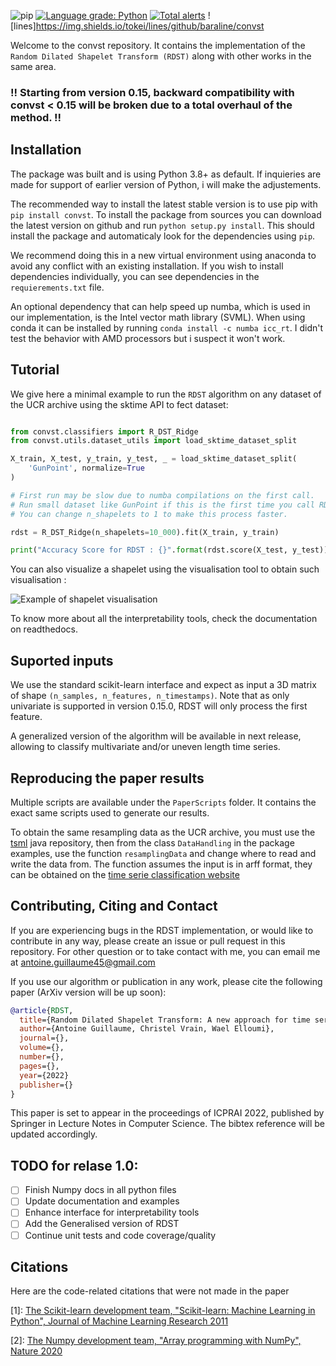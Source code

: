 ![pip](https://img.shields.io/pypi/dm/convst) [![Language grade: Python](https://img.shields.io/lgtm/grade/python/g/baraline/convst.svg?logo=lgtm&logoWidth=18)](https://lgtm.com/projects/g/baraline/convst/context:python) [![Total alerts](https://img.shields.io/lgtm/alerts/g/baraline/convst.svg?logo=lgtm&logoWidth=18)](https://lgtm.com/projects/g/baraline/convst/alerts/) ![lines]https://img.shields.io/tokei/lines/github/baraline/convst

Welcome to the convst repository. It contains the implementation of the `Random Dilated Shapelet Transform (RDST)` along with other works in the same area.

### !! Starting from version 0.15, backward compatibility with convst < 0.15 will be broken due to a total overhaul of the method. !!

## Installation

The package was built and is using Python 3.8+ as default. If inquieries are made for support of earlier version of Python, i will make the adjustements.

The recommended way to install the latest stable version is to use pip with `pip install convst`. To install the package from sources you can download the latest version on github and run `python setup.py install`. This should install the package and automaticaly look for the dependencies using `pip`. 

We recommend doing this in a new virtual environment using anaconda to avoid any conflict with an existing installation. If you wish to install dependencies individually, you can see dependencies in the `requierements.txt` file.

An optional dependency that can help speed up numba, which is used in our implementation, is the Intel vector math library (SVML). When using conda it can be installed by running `conda install -c numba icc_rt`. I didn't test the behavior with AMD processors but i suspect it won't work.

## Tutorial
We give here a minimal example to run the `RDST` algorithm on any dataset of the UCR archive using the sktime API to fect dataset:

```python

from convst.classifiers import R_DST_Ridge
from convst.utils.dataset_utils import load_sktime_dataset_split

X_train, X_test, y_train, y_test, _ = load_sktime_dataset_split(
    'GunPoint', normalize=True
)

# First run may be slow due to numba compilations on the first call. 
# Run small dataset like GunPoint if this is the first time you call RDST on your system.
# You can change n_shapelets to 1 to make this process faster.

rdst = R_DST_Ridge(n_shapelets=10_000).fit(X_train, y_train)

print("Accuracy Score for RDST : {}".format(rdst.score(X_test, y_test)))
```
You can also visualize a shapelet using the visualisation tool to obtain such visualisation :

![Example of shapelet visualisation](https://raw.githubusercontent.com/baraline/convst/main/docs/_static/img/shp_vis.png)

To know more about all the interpretability tools, check the documentation on readthedocs.

## Suported inputs

We use the standard scikit-learn interface and expect as input a 3D matrix of shape `(n_samples, n_features, n_timestamps)`. Note that as only univariate is supported in version 0.15.0, RDST will only process the first feature.

A generalized version of the algorithm will be available in next release, allowing to classify multivariate and/or uneven length time series.

## Reproducing the paper results

Multiple scripts are available under the `PaperScripts` folder. It contains the exact same scripts used to generate our results.

To obtain the same resampling data as the UCR archive, you must use the [tsml](https://github.com/uea-machine-learning/tsml/blob/master/src/main/java/examples/DataHandling.java) java repository, then from the class `DataHandling` in the package examples, use the function `resamplingData` and change where to read and write the data from. The function assumes the input is in arff format, they can be obtained on the [time serie classification website](http://www.timeseriesclassification.com/)

## Contributing, Citing and Contact

If you are experiencing bugs in the RDST implementation, or would like to contribute in any way, please create an issue or pull request in this repository.
For other question or to take contact with me, you can email me at antoine.guillaume45@gmail.com

If you use our algorithm or publication in any work, please cite the following paper (ArXiv version will be up soon):

```bibtex
@article{RDST,
  title={Random Dilated Shapelet Transform: A new approach for time series shapelets},
  author={Antoine Guillaume, Christel Vrain, Wael Elloumi},
  journal={},
  volume={},
  number={},
  pages={},
  year={2022}
  publisher={}
}
```
This paper is set to appear in the proceedings of ICPRAI 2022, published by Springer in Lecture Notes in Computer Science. The bibtex reference will be updated accordingly.

## TODO for relase 1.0:

- [ ] Finish Numpy docs in all python files
- [ ] Update documentation and examples
- [ ] Enhance interface for interpretability tools
- [ ] Add the Generalised version of RDST
- [ ] Continue unit tests and code coverage/quality

## Citations

Here are the code-related citations that were not made in the paper

[1]: [The Scikit-learn development team, "Scikit-learn: Machine Learning in Python", Journal of Machine Learning Research 2011](https://scikit-learn.org/stable/)


[2]: [The Numpy development team, "Array programming with NumPy", Nature 2020](https://numpy.org/)

